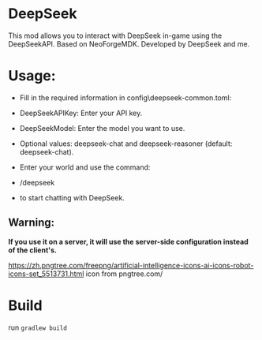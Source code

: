# DeepSeek

This mod allows you to interact with DeepSeek in-game using the DeepSeekAPI.
Based on NeoForgeMDK. Developed by DeepSeek and me.


# **Usage**:
- Fill in the required information in config\deepseek-common.toml:
- DeepSeekAPIKey: Enter your API key.
- DeepSeekModel: Enter the model you want to use.
- Optional values: deepseek-chat and deepseek-reasoner (default: deepseek-chat).

- Enter your world and use the command:
- /deepseek <your message>
- to start chatting with DeepSeek.

## **Warning:**
**If you use it on a server, it will use the server-side configuration instead of the client's.**

https://zh.pngtree.com/freepng/artificial-intelligence-icons-ai-icons-robot-icons-set_5513731.html icon from pngtree.com/

Build
============
run `gradlew build`
